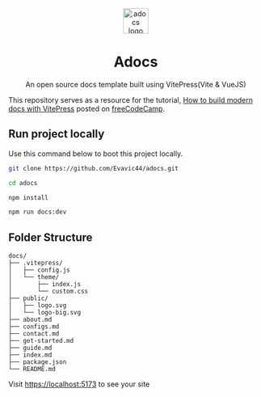<div align="center">
  <img src="https://adocs.vercel.app/logo-big.svg" width="50px" height="50px" alt="adocs logo" />
  <h1>Adocs</h1>
  <p>An open source docs template built using VitePress(Vite & VueJS)</p>
</div>

This repository serves as a resource for the tutorial, [How to build modern docs with VitePress](https://google.com) posted on [freeCodeCamp](https://freecodecamp.org).

## Run project locally

Use this command below to boot this project locally.

```bash
git clone https://github.com/Evavic44/adocs.git

cd adocs

npm install

npm run docs:dev
```

## Folder Structure

```
docs/
├── .vitepress/
│   ├── config.js
│   └── theme/
│       ├── index.js
│       └── custom.css
├── public/
│   ├── logo.svg
│   └── logo-big.svg
├── about.md
├── configs.md
├── contact.md
├── get-started.md
├── guide.md
├── index.md
├── package.json
└── README.md
```

Visit [https://localhost:5173](https://localhost:5173) to see your site
